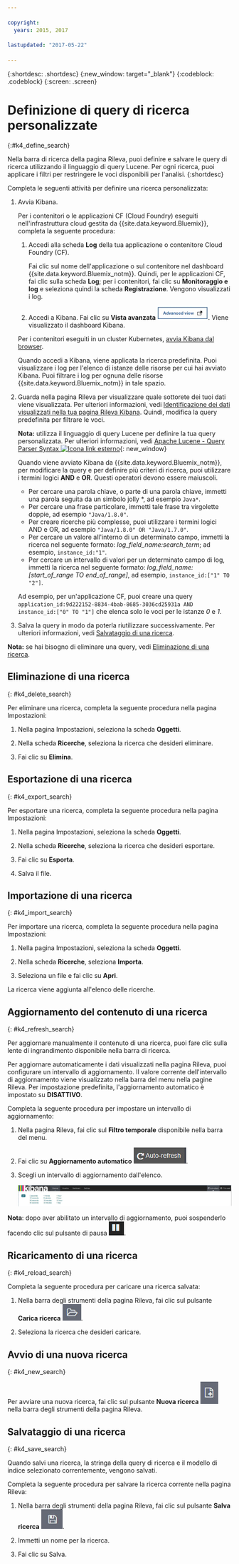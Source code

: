 ```yaml
---

copyright:
  years: 2015, 2017

lastupdated: "2017-05-22"

---
```



{:shortdesc: .shortdesc}
{:new_window: target="_blank"}
{:codeblock: .codeblock}
{:screen: .screen}

# Definizione di query di ricerca personalizzate
{:#k4_define_search}

Nella barra di ricerca della pagina Rileva, puoi definire e salvare le query di ricerca utilizzando il linguaggio di query Lucene. Per ogni ricerca, puoi applicare i filtri per restringere le voci disponibili per l'analisi.
{:shortdesc}

Completa le seguenti attività per definire una ricerca personalizzata:

1. Avvia Kibana.

    Per i contenitori o le applicazioni CF (Cloud Foundry) eseguiti nell'infrastruttura cloud gestita da {{site.data.keyword.Bluemix}}, completa la seguente procedura:
    
    1. Accedi alla scheda **Log** della tua applicazione o contenitore Cloud Foundry (CF). 

        Fai clic sul nome dell'applicazione o sul contenitore nel dashboard {{site.data.keyword.Bluemix_notm}}. Quindi, per le applicazioni CF, fai clic sulla scheda **Log**; per i contenitori, fai clic su **Monitoraggio e log** e seleziona quindi la scheda **Registrazione**. Vengono visualizzati i log.

    2. Accedi a Kibana. Fai clic su **Vista avanzata** ![link Vista avanzata](images/logging_advanced_view.jpg "Advanced view link"). Viene visualizzato il dashboard Kibana.
    
    Per i contenitori eseguiti in un cluster Kubernetes, [avvia Kibana dal browser](k4_launch.html#launch_Kibana_from_browser). 
    
    Quando accedi a Kibana, viene applicata la ricerca predefinita. Puoi visualizzare i log per l'elenco di istanze delle risorse per cui hai avviato Kibana. Puoi filtrare i log per ognuna delle risorse {{site.data.keyword.Bluemix_notm}} in tale spazio.

2. Guarda nella pagina Rileva per visualizzare quale sottorete dei tuoi dati viene visualizzata. Per ulteriori informazioni, vedi [Identificazione dei dati visualizzati nella tua pagina Rileva Kibana](logging_kibana_analize_logs_interactively.html#k4_identify_data). Quindi, modifica la query predefinita per filtrare le voci.

    **Nota:** utilizza il linguaggio di query Lucene per definire la tua query personalizzata. Per ulteriori informazioni, vedi [Apache Lucene - Query Parser Syntax  ![Icona link esterno](../../../icons/launch-glyph.svg "Icona link esterno")](https://lucene.apache.org/core/2_9_4/queryparsersyntax.html){: new_window}
    
    Quando viene avviato Kibana da {{site.data.keyword.Bluemix_notm}}, per modificare la query e per definire più criteri di ricerca, puoi utilizzare i termini logici **AND** e **OR**. Questi operatori devono essere maiuscoli.    
    
    * Per cercare una parola chiave, o parte di una parola chiave, immetti una parola seguita da un simbolo jolly \*, ad esempio `Java*`. 
    * Per cercare una frase particolare, immetti tale frase tra virgolette doppie, ad esempio `"Java/1.8.0"`.
    * Per creare ricerche più complesse, puoi utilizzare i termini logici AND e OR, ad esempio `"Java/1.8.0" OR "Java/1.7.0"`.
    * Per cercare un valore all'interno di un determinato campo, immetti la ricerca nel seguente formato: *log_field_name:search_term*; ad esempio, `instance_id:"1"`.
    * Per cercare un intervallo di valori per un determinato campo di log, immetti la ricerca nel seguente formato: *log_field_name:[start_of_range TO end_of_range]*, ad esempio, `instance_id:["1" TO "2"]`.

     Ad esempio, per un'applicazione CF, puoi creare una query `application_id:9d222152-8834-4bab-8685-3036cd25931a AND instance_id:["0" TO "1"]` che elenca solo le voci per le istanze *0* e *1*. 

3. Salva la query in modo da poterla riutilizzare successivamente. Per ulteriori informazioni, vedi [Salvataggio di una ricerca](logging_kibana_filtering_logs.html#k4_save_search). 

**Nota:** se hai bisogno di eliminare una query, vedi [Eliminazione di una ricerca](logging_kibana_filtering_logs.html#k4_delete_search).



## Eliminazione di una ricerca
{: #k4_delete_search}

Per eliminare una ricerca, completa la seguente procedura nella pagina Impostazioni:

1. Nella pagina Impostazioni, seleziona la scheda **Oggetti**.

2. Nella scheda **Ricerche**, seleziona la ricerca che desideri eliminare.

3. Fai clic su **Elimina**.


## Esportazione di una ricerca
{: #k4_export_search}

Per esportare una ricerca, completa la seguente procedura nella pagina Impostazioni:

1. Nella pagina Impostazioni, seleziona la scheda **Oggetti**.

2. Nella scheda **Ricerche**, seleziona la ricerca che desideri esportare.

3. Fai clic su **Esporta**.

4. Salva il file.

 
## Importazione di una ricerca
{: #k4_import_search}

Per importare una ricerca, completa la seguente procedura nella pagina Impostazioni:

1. Nella pagina Impostazioni, seleziona la scheda **Oggetti**.

2. Nella scheda **Ricerche**, seleziona **Importa**.

3. Seleziona un file e fai clic su **Apri**.

La ricerca viene aggiunta all'elenco delle ricerche.

## Aggiornamento del contenuto di una ricerca
{: #k4_refresh_search}

Per aggiornare manualmente il contenuto di una ricerca, puoi fare clic sulla lente di ingrandimento disponibile nella barra di ricerca. 

Per aggiornare automaticamente i dati visualizzati nella pagina Rileva, puoi configurare un intervallo di aggiornamento. Il valore corrente dell'intervallo di aggiornamento viene visualizzato nella barra del menu nella pagine Rileva. Per impostazione predefinita, l'aggiornamento automatico è impostato su **DISATTIVO**.

Completa la seguente procedura per impostare un intervallo di aggiornamento:

1. Nella pagina Rileva, fai clic sul **Filtro temporale** disponibile nella barra del menu.

2. Fai clic su **Aggiornamento automatico** ![Aggiornamento automatico](images/k4_auto_refresh_icon.jpg "Aggiornamento automatico").

3. Scegli un intervallo di aggiornamento dall'elenco. 

    ![Opzioni intervallo di aggiornamento](images/k4_change_autorefresh.jpg "Opzioni intervallo di aggiornamento")


**Nota**: dopo aver abilitato un intervallo di aggiornamento, puoi sospenderlo facendo clic sul pulsante di pausa ![Pausa](images/k4_auto_refresh_pause_icon.jpg "Pausa").


## Ricaricamento di una ricerca
{: #k4_reload_search}

Completa la seguente procedura per caricare una ricerca salvata:

1. Nella barra degli strumenti della pagina Rileva, fai clic sul pulsante **Carica ricerca** ![Carica ricerca](images/k4_load_icon.jpg "Carica ricerca").

2. Seleziona la ricerca che desideri caricare. 

## Avvio di una nuova ricerca
{: #k4_new_search}

Per avviare una nuova ricerca, fai clic sul pulsante **Nuova ricerca** ![Nuova ricerca](images/k4_new_search_icon.jpg "Nuova ricerca") nella barra degli strumenti della pagina Rileva.

## Salvataggio di una ricerca 
{: #k4_save_search}

Quando salvi una ricerca, la stringa della query di ricerca e il modello di indice selezionato correntemente, vengono salvati.

Completa la seguente procedura per salvare la ricerca corrente nella pagina Rileva:

1. Nella barra degli strumenti della pagina Rileva, fai clic sul pulsante **Salva ricerca** ![Salva ricerca](images/k4_save_search_icon.jpg "Salva ricerca").

2. Immetti un nome per la ricerca.

3. Fai clic su Salva. 
